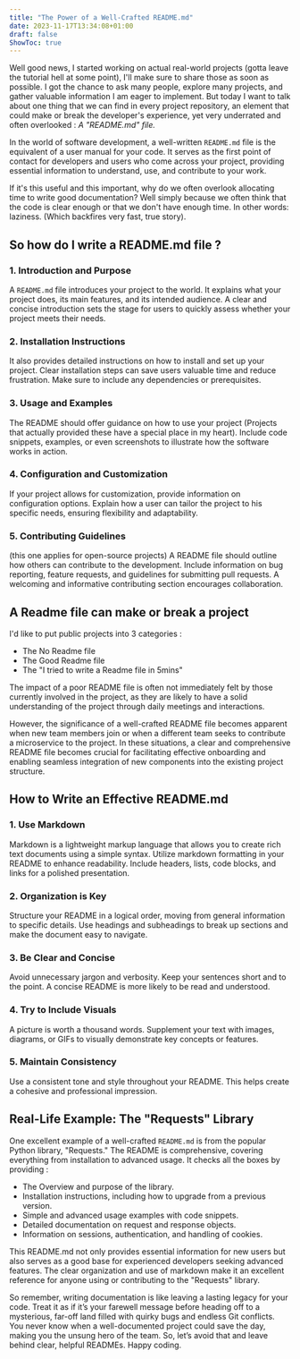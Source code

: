 ```yaml
---
title: "The Power of a Well-Crafted README.md"
date: 2023-11-17T13:34:08+01:00
draft: false
ShowToc: true
---
```


Well good news, I started working on actual real-world projects (gotta leave the tutorial hell at some point), I'll make sure to share those as soon as possible. I got the chance to ask many people, explore many projects, and gather valuable information I am eager to implement. But today I want to talk about one thing that we can find in every project repository, an element that could make or break the developer's experience, yet very underrated and often overlooked : *A "README.md" file.*

In the world of software development, a well-written `README.md` file is the equivalent of a user manual for your code. It serves as the first point of contact for developers and users who come across your project, providing essential information to understand, use, and contribute to your work. 

If it's this useful and this important, why do we often overlook allocating time to write good documentation? Well simply because we often think that the code is clear enough or that we don't have enough time. In other words: laziness. (Which backfires very fast, true story).

## So how do I write a README.md file ?

### 1. Introduction and Purpose
A `README.md` file introduces your project to the world. It explains what your project does, its main features, and its intended audience. A clear and concise introduction sets the stage for users to quickly assess whether your project meets their needs.

### 2. Installation Instructions
It also provides detailed instructions on how to install and set up your project. Clear installation steps can save users valuable time and reduce frustration. Make sure to include any dependencies or prerequisites.

### 3. Usage and Examples
The README should offer guidance on how to use your project (Projects that actually provided these have a special place in my heart). Include code snippets, examples, or even screenshots to illustrate how the software works in action.

### 4. Configuration and Customization
If your project allows for customization, provide information on configuration options. Explain how a user can tailor the project to his specific needs, ensuring flexibility and adaptability.

### 5. Contributing Guidelines
(this one applies for open-source projects) A README file should outline how others can contribute to the development. Include information on bug reporting, feature requests, and guidelines for submitting pull requests. A welcoming and informative contributing section encourages collaboration.

## A Readme file can make or break a project
I'd like to put public projects into 3 categories :
- The No Readme file 
- The Good Readme file
- The "I tried to write a Readme file in 5mins"

The impact of a poor README file is often not immediately felt by those currently involved in the project, as they are likely to have a solid understanding of the project through daily meetings and interactions.

However, the significance of a well-crafted README file becomes apparent when new team members join or when a different team seeks to contribute a microservice to the project. In these situations, a clear and comprehensive README file becomes crucial for facilitating effective onboarding and enabling seamless integration of new components into the existing project structure.

## How to Write an Effective README.md

### 1. Use Markdown
Markdown is a lightweight markup language that allows you to create rich text documents using a simple syntax. Utilize markdown formatting in your README to enhance readability. Include headers, lists, code blocks, and links for a polished presentation.

### 2. Organization is Key
Structure your README in a logical order, moving from general information to specific details. Use headings and subheadings to break up sections and make the document easy to navigate.

### 3. Be Clear and Concise
Avoid unnecessary jargon and verbosity. Keep your sentences short and to the point. A concise README is more likely to be read and understood.

### 4. Try to Include Visuals
A picture is worth a thousand words. Supplement your text with images, diagrams, or GIFs to visually demonstrate key concepts or features.

### 5. Maintain Consistency
Use a consistent tone and style throughout your README. This helps create a cohesive and professional impression.

## Real-Life Example: The "Requests" Library

One excellent example of a well-crafted `README.md` is from the popular Python library, "Requests." The README is comprehensive, covering everything from installation to advanced usage. It checks all the boxes by providing :

- The Overview and purpose of the library.
- Installation instructions, including how to upgrade from a previous version.
- Simple and advanced usage examples with code snippets.
- Detailed documentation on request and response objects.
- Information on sessions, authentication, and handling of cookies.

This README.md not only provides essential information for new users but also serves as a good base for experienced developers seeking advanced features. The clear organization and use of markdown make it an excellent reference for anyone using or contributing to the "Requests" library.

So remember, writing documentation is like leaving a lasting legacy for your code. Treat it as if it’s your farewell message before heading off to a mysterious, far-off land filled with quirky bugs and endless Git conflicts. You never know when a well-documented project could save the day, making you the unsung hero of the team. So, let’s avoid that and leave behind clear, helpful READMEs. Happy coding.

